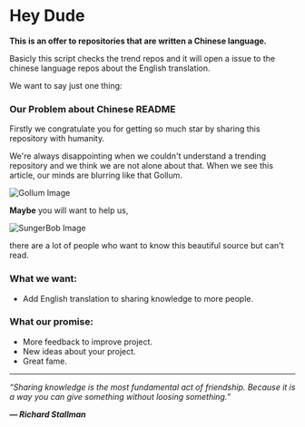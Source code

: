 # Hey Dude

**This is an offer to repositories that are written a Chinese language.**

Basicly this script checks the trend repos and it will open a issue to the chinese language repos about the English translation.

We want to say just one thing:


### Our Problem about Chinese README

Firstly we congratulate you for getting so much star by sharing this repository with humanity.

We're always disappointing when we couldn't understand a trending repository and we think we are not alone about that. When we see this article, our minds are blurring like that Gollum.

![Gollum Image](https://media.giphy.com/media/V4uGHRgz0zi6Y/giphy-downsized-large.gif)

**Maybe** you will want to help us,

![SungerBob Image](https://media.giphy.com/media/3o7absbD7PbTFQa0c8/source.gif)

there are a lot of people who want to know this beautiful source but can't read.

### What we want:
 - Add English translation to sharing knowledge to more people.

### What our promise:
 - More feedback to improve project.
 - New ideas about your project.
 - Great fame.

---

_“Sharing knowledge is the most fundamental act of friendship. Because it is a way you can give something without loosing something.”_

_**— Richard Stallman**_
